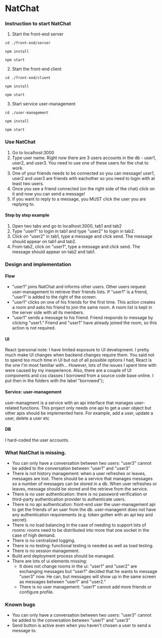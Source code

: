 # NatChat

### Instruction to start NatChat
1. Start the front-end server
```
cd ./front-end/server
```
```
npm install
```
```
npm start
```

2. Start the front-end client
```
cd ./front-end/client
```
```
npm install
```
```
npm start
```

3. Start service user-management
```
cd ./user-management
```
```
npm install
```
```
npm start
```
### Use NatChat

1. Go to localhost:3000
2. Type user name. Right now there are 3 users accounts in the db - user1, user2, and user3. You need to use one of these users for the chat to work. 
3. One of your friends needs to be connected so you can message! user1, user2 and user3 are friends with eachother so you need to login with at least two users.
4. Once you see a friend connected (on the right side of the chat) click on it and now you can send a message!
5. If you want to reply to a message, you MUST click the user you are replying to.

#### Step by step example

1. Open two tabs and go to localhost:3000, tab1 and tab2
2. Type "user1" to login in tab1 and type "user2" to login in tab2.
3. Click on "user2" in tab1, type a message and click send. The message should appear on tab1 and tab2. 
4. From tab2, click on "user1", type a message and click send. The message should appear on tab2 and tab1.

### Design and implementation

#### Flow
- "user1" joins NatChat and informs other users. Other users request user-management to retrieve their friends lists. If "user1" is a friend, "user1" is added to the right of the screen.
- "user1" clicks on one of his friends for the first time. This action creates a room and asks his friend to join the same room. A room list is kept in the server side with all its members.
- "user1" sends a message to his friend. Friend responds to message by clicking "user1." Friend and "user1" have already joined the room, so this action is not required. 

#### UI
React (personal note: I have limited exposure to UI development. I pretty much make UI changes when backend changes require them. You said not to spend too much time in UI but out of all possible options I had, React is the one I'm most familiar with... However, lots of the issues I spent time with were caused by my inexperience. Also, there are a couple of UI components and css classes I borrowed from a source code base online. I put then in the folders with the label "borrowed");

#### Service: user-management
user-managment is a service with an api interface that manages user-related functions. This project only needs one api to get a user object but other apis should be implemented here. For example, add a user, update a user, delete a user etc

#### DB
I hard-coded the user accounts. 

### What NatChat is missing.

- You can only have a conversation between two users: "user3" cannot be added to the conversation between "user1" and "user3"
- There is not history management: when a user refreshes or leaves, messages are lost. There should be a service that manages messages so a number of messages can be stored in a db. When user refreshes or leaves, message should be stored and the retrieve from the service. 
- There is no user authentication: there is no password verification or third-party authentication provider to authenticate users.
- There is no api authentication: front-end user the user-management api to get the friends of an user from the db. user-managemt does not have any authentication requirements (e.g. token gotten with an api key and secret).
- There is no load balancing in the case of needing to support lots of rooms: rooms need to be distributed into more that one socket in the case of high demand. 
- There is no centralized logging.
- There is no testing: functional testing is needed as well as load testing.
- There is no session management.
- Build and deployment process should be managed.
- There are lots of ui elements missing:
  - It does not change rooms in the ui: "user1" and "user2" are exchanging messages but "user1" decided that he wants to  message "user3" now. He can, but messages will show up in the same screen as messages between "user1" and "user2."
  - There is no user management: "user1" cannot add more friends or configure profile.
 
 ### Known bugs
 
  - You can only have a conversation between two users: "user3" cannot be added to the conversation between "user1" and "user3"
  - Send button is active even when you haven't chosen a user to send a message to.
